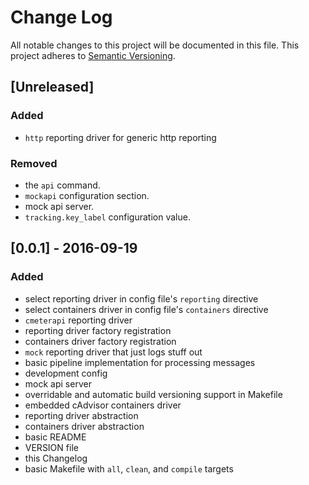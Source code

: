 # Change Log
All notable changes to this project will be documented in this file.
This project adheres to [Semantic Versioning](http://semver.org/).

## [Unreleased]
### Added
- `http` reporting driver for generic http reporting
### Removed
- the `api` command.
- `mockapi` configuration section.
- mock api server.
- `tracking.key_label` configuration value.

## [0.0.1] - 2016-09-19
### Added
- select reporting driver in config file's `reporting` directive
- select containers driver in config file's `containers` directive
- `cmeterapi` reporting driver
- reporting driver factory registration
- containers driver factory registration
- `mock` reporting driver that just logs stuff out
- basic pipeline implementation for processing messages
- development config
- mock api server
- overridable and automatic build versioning support in Makefile
- embedded cAdvisor containers driver
- reporting driver abstraction
- containers driver abstraction
- basic README
- VERSION file
- this Changelog
- basic Makefile with `all`, `clean`, and `compile` targets